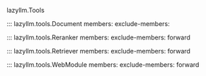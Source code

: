 lazyllm.Tools

::: lazyllm.tools.Document
    members: 
    exclude-members:

::: lazyllm.tools.Reranker
    members: 
    exclude-members: forward

::: lazyllm.tools.Retriever
    members: 
    exclude-members: forward

::: lazyllm.tools.WebModule
    members: 
    exclude-members: forward
